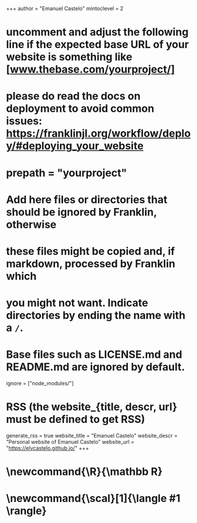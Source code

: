 <!--
Add here global page variables to use throughout your website.
-->
+++
author = "Emanuel Castelo"
mintoclevel = 2

# uncomment and adjust the following line if the expected base URL of your website is something like [www.thebase.com/yourproject/]
# please do read the docs on deployment to avoid common issues: https://franklinjl.org/workflow/deploy/#deploying_your_website
# prepath = "yourproject"

# Add here files or directories that should be ignored by Franklin, otherwise
# these files might be copied and, if markdown, processed by Franklin which
# you might not want. Indicate directories by ending the name with a `/`.
# Base files such as LICENSE.md and README.md are ignored by default.
ignore = ["node_modules/"]

# RSS (the website_{title, descr, url} must be defined to get RSS)
generate_rss = true
website_title = "Emanuel Castelo"
website_descr = "Personal website of Emanuel Castelo"
website_url   = "https://elvcastelo.github.io/"
+++

<!--
Add here global latex commands to use throughout your pages.
-->
# \newcommand{\R}{\mathbb R}
# \newcommand{\scal}[1]{\langle #1 \rangle}